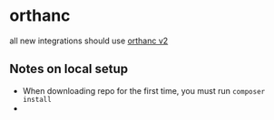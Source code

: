 # orthanc
all new integrations should use [orthanc v2](./v2/README.md)


## Notes on local setup
 - When downloading repo for the first time, you must run `composer install`
 - 